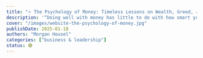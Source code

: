 ```yaml
---
title: "⭐️ The Psychology of Money: Timeless Lessons on Wealth, Greed, and Happiness"
description: '“Doing well with money has little to do with how smart you are and a lot to do with how you behave.”'
cover: "/images/website-the-psychology-of-money.jpg"
publishDate: 2025-01-18
authors: "Morgan Housel"
categories: ["business & leadership"]
status: 🟢
---
```

